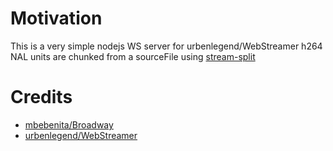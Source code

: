 # Motivation

This is a very simple nodejs WS server for urbenlegend/WebStreamer
h264 NAL units are chunked from a sourceFile using [stream-split](https://www.npmjs.com/package/stream-split)


# Credits
* [mbebenita/Broadway](https://github.com/mbebenita/Broadway)
* [urbenlegend/WebStreamer](https://github.com/urbenlegend/WebStreamer)

